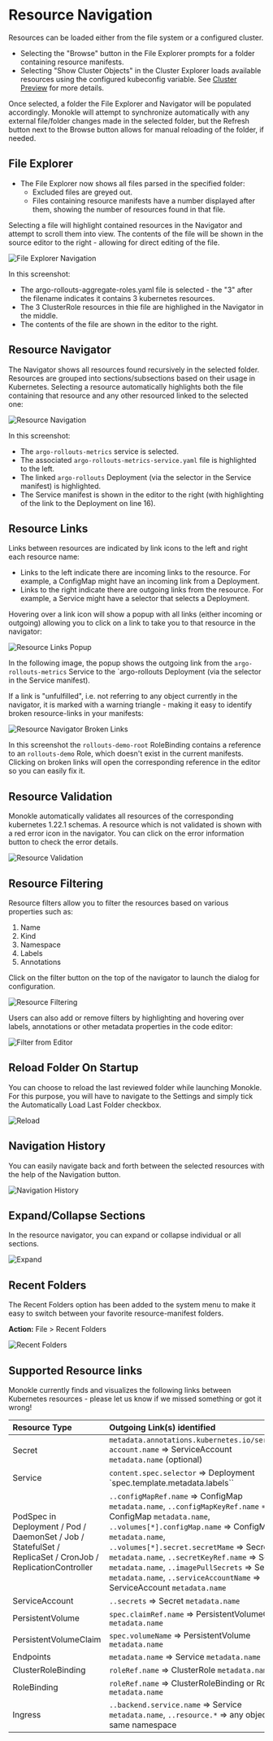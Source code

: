 # Resource Navigation

Resources can be loaded either from the file system or a configured cluster. 

- Selecting the "Browse" button in the File Explorer prompts for a folder containing resource manifests.
- Selecting "Show Cluster Objects" in the Cluster Explorer loads available resources using the configured kubeconfig variable. See [Cluster Preview](cluster-integration.md) for more details.

Once selected, a folder the File Explorer and Navigator will be populated accordingly. Monokle will attempt to synchronize 
automatically with any external file/folder changes made in the selected folder, but the Refresh button next to the Browse button
allows for manual reloading of the folder, if needed.

## File Explorer

- The File Explorer now shows all files parsed in the specified folder:
  - Excluded files are greyed out.
  - Files containing resource manifests have a number displayed after them, showing the number of 
    resources found in that file.

Selecting a file will highlight contained resources in the Navigator and attempt to scroll them into view. The contents of the 
file will be shown in the source editor to the right - allowing for direct editing of the file.

![File Explorer Navigation](img/resource-navigation-2.png)

In this screenshot:

- The argo-rollouts-aggregate-roles.yaml file is selected - the "3" after the filename indicates it contains 3 kubernetes resources.
- The 3 ClusterRole resources in thie file are highlighed in the Navigator in the middle.
- The contents of the file are shown in the editor to the right.

## Resource Navigator

The Navigator shows all resources found recursively in the selected folder. Resources are grouped into sections/subsections based
on their usage in Kubernetes. Selecting a resource automatically highlights both the file containing that resource and
any other resourced linked to the selected one:

![Resource Navigation](img/resource-navigation-1.png)

In this screenshot: 

- The `argo-rollouts-metrics` service is selected.
- The associated `argo-rollouts-metrics-service.yaml` file is highlighted to the left.
- The linked `argo-rollouts` Deployment (via the selector in the Service manifest) is highlighted. 
- The Service manifest is shown in the editor to the right (with highlighting of the link to the Deployment on line 16).

## Resource Links

Links between resources are indicated by link icons to the left and right each resource name:

- Links to the left indicate there are incoming links to the resource. For example, a ConfigMap might
  have an incoming link from a Deployment.
- Links to the right indicate there are outgoing links from the resource. For example, a Service might have a
  selector that selects a Deployment.

Hovering over a link icon will show a popup with all links (either incoming or outgoing) allowing you to click on 
a link to take you to that resource in the navigator:

![Resource Links Popup](img/resource-links-popup.png)

In the following image, the popup shows the outgoing link from the `argo-rollouts-metrics` Service to the `argo-rollouts Deployment 
(via the selector in the Service manifest).

If a link is "unfulfilled", i.e. not referring to any object currently in the navigator, it is marked with a warning 
triangle - making it easy to identify broken resource-links in your manifests:

![Resource Navigator Broken Links](img/navigator-broken-links.png)

In this screenshot the `rollouts-demo-root` RoleBinding contains a reference to an `rollouts-demo` Role, which
doesn't exist in the current manifests. Clicking on broken links will open the corresponding reference in the editor so you 
can easily fix it.

## Resource Validation

Monokle automatically validates all resources of the corresponding kubernetes 1.22.1 schemas. A resource which is not validated is shown with a red error icon in the navigator. You can click on the error information button to check the error details.

![Resource Validation](img/resource-validation.png)

## Resource Filtering

Resource filters allow you to filter the resources based on various properties such as:

1. Name
2. Kind
3. Namespace
4. Labels
5. Annotations

Click on the filter button on the top of the navigator to launch the dialog for configuration.

![Resource Filtering](img/resource-filtering-1.4.0.png)

Users can also add or remove filters by highlighting and hovering over labels, annotations or other metadata properties in the code editor:

![Filter from Editor](img/filter-from-editor-1.5.0.png)

## Reload Folder On Startup

You can choose to reload the last reviewed folder while launching Monokle. For this purpose, you will have to navigate to the Settings and simply tick the Automatically Load Last Folder checkbox.

![Reload](img/reload.png)

## Navigation History

You can easily navigate back and forth between the selected resources with the help of the Navigation button.


![Navigation History](img/navigate-history.png)

## Expand/Collapse Sections

In the resource navigator, you can expand or collapse individual or all sections.

![Expand](img/expand.png)
## Recent Folders

The Recent Folders option has been added to the system menu to make it easy to switch between your favorite resource-manifest folders. 

**Action:** File > Recent Folders

![Recent Folders](img/recent-folders-1.4.0.png)
## Supported Resource links

Monokle currently finds and visualizes the following links between Kubernetes resources - please let us know if
we missed something or got it wrong!

| Resource Type | Outgoing Link(s) identified |
|:-------------|:---------------------------|
| Secret | `metadata.annotations.kubernetes.io/service-account.name` => ServiceAccount `metadata.name` (optional)
| Service |  `content.spec.selector` =>  Deployment `spec.template.metadata.labels``
| PodSpec in Deployment / Pod / DaemonSet / Job / StatefulSet / ReplicaSet / CronJob / ReplicationController |  `..configMapRef.name` => ConfigMap `metadata.name`, `..configMapKeyRef.name` => ConfigMap `metadata.name`, `..volumes[*].configMap.name` => ConfigMap `metadata.name`, `..volumes[*].secret.secretMame` => Secret `metadata.name`, `..secretKeyRef.name` => Secret `metadata.name`, `..imagePullSecrets` => Secret `metadata.name`, `..serviceAccountName` => ServiceAccount `metadata.name` 
| ServiceAccount | `..secrets` => Secret `metadata.name` 
| PersistentVolume | `spec.claimRef.name` => PersistentVolumeClaim `metadata.name`
| PersistentVolumeClaim| `spec.volumeName` => PersistentVolume `metadata.name`
| Endpoints| `metadata.name`  => Service `metadata.name`
| ClusterRoleBinding| `roleRef.name` => ClusterRole `metadata.name`
| RoleBinding| `roleRef.name` => ClusterRoleBinding or Role `metadata.name`
| Ingress| `..backend.service.name` => Service `metadata.name`, `..resource.*` => any object in same namespace





